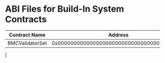 # ABI Files for Build-In System Contracts

| Contract Name         | Address                                   | ABI file name                                      |
| ----------------------|-------------------------------------------|--------------------------------------------------- |
| BMCValidatorSet       |0x0000000000000000000000000000000000001000 | [bmcvalidatorset](bmcvalidatorset.abi)             |
 |